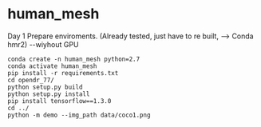 # human_mesh

Day 1
Prepare enviroments. (Already tested, just have to re built, --> Conda hmr2) --wiyhout GPU


```
conda create -n human_mesh python=2.7
conda activate human_mesh
pip install -r requirements.txt
cd opendr_77/ 
python setup.py build
python setup.py install
pip install tensorflow==1.3.0
cd ../
python -m demo --img_path data/coco1.png
```